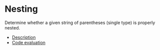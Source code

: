 # Nesting

Determine whether a given string of parentheses (single type) is properly nested.

- [Description](https://app.codility.com/programmers/lessons/7-stacks_and_queues/nesting/)
- [Code evaluation](https://app.codility.com/demo/results/trainingZ8A9D8-WNB/)
